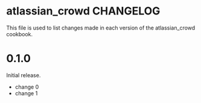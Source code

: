 # atlassian_crowd CHANGELOG

This file is used to list changes made in each version of the atlassian_crowd cookbook.

# 0.1.0

Initial release.

- change 0
- change 1

